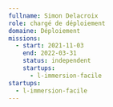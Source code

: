```yaml
---
fullname: Simon Delacroix
role: chargé de déploiement
domaine: Déploiement
missions:
  - start: 2021-11-03
    end: 2022-03-31
    status: independent
    startups:
      - l-immersion-facile
startups:
  - l-immersion-facile
---
```

